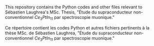 This repository contains the Python codes and other files relevant to Sébastien Laughrea's MSc. Thesis, "Étude du supraconducteur non-conventionnel $Ce_3PtIn_{11}$ par spectroscopie muonique."

Ce répertoire contient les codes Python et autres fichiers pertinents à la thèse MSc. de Sébastien Laughrea, "Étude du supraconducteur non-conventionnel $Ce_3PtIn_{11}$ par spectroscopie muonique."
